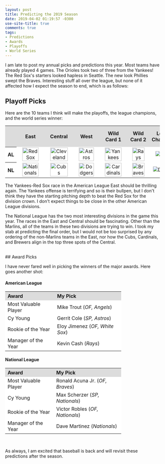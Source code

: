 ```yaml
---
layout: post
title: Predicting the 2019 Season
date: 2019-04-02 01:19:57 -0300
use-site-title: true
comments: true
tags:
- Predictions
- Awards
- Playoffs
- World Series
---
```


I am late to post my annual picks and predictions this year. Most teams have already played 4 games. The Orioles took two of three from the Yankees! The Red Sox's starters looked hapless in Seattle. The new look Phillies swept the Braves. Interesting stuff all over the league, but none of it affected how I expect the season to end, which is as follows:

## Playoff Picks

Here are the 10 teams I think will make the playoffs, the league champions, and the world series winner:

<table style="width:100%" align="center">
	<tr>
		<th style="text-align:center" bgcolor="gainsboro"> </th>
		<th style="text-align:center" bgcolor="gainsboro">East</th>
		<th style="text-align:center" bgcolor="gainsboro">Central</th>
		<th style="text-align:center" bgcolor="gainsboro">West</th>
		<th style="text-align:center" bgcolor="gainsboro">Wild Card 1</th>
		<th style="text-align:center" bgcolor="gainsboro">Wild Card 2</th>
		<th style="text-align:center" bgcolor="gainsboro">League Champions</th>
		<th style="text-align:center" bgcolor="gainsboro">World Series Champion</th>
	</tr>
	<tr>
		<th bgcolor="white">AL</th>
		<td style="text-align:center" bgcolor="white"><img src="{{site.url}}/img/logos/RedSox.png" alt="Red Sox" width="85%"></td>
		<td style="text-align:center" bgcolor="white"><img src="{{site.url}}/img/logos/Indians.png" alt="Cleveland" width="85%"></td>
		<td style="text-align:center" bgcolor="white"><img src="{{site.url}}/img/logos/Astros.png" alt="Astros" width="85%"></td>
		<td style="text-align:center" bgcolor="white"><img src="{{site.url}}/img/logos/Yankees.png" alt="Yankees" width="85%"></td>
		<td style="text-align:center" bgcolor="white"><img src="{{site.url}}/img/logos/Rays.png" alt="Rays" width="85%"></td>
		<td style="text-align:center" bgcolor="white"><img src="{{site.url}}/img/logos/Astros.png" alt="Astros"></td>
		<td style="text-align:center" rowspan="2" bgcolor="white"><img src="{{site.url}}/img/logos/Astros.png" alt="Astros"></td>
	</tr>
	<tr>
		<th bgcolor="white">NL</th>
		<td style="text-align:center" bgcolor="white"><img src="{{site.url}}/img/logos/Nationals.png" alt="Nationals" width="85%"></td>
		<td style="text-align:center" bgcolor="white"><img src="{{site.url}}/img/logos/Cubs.png" alt="Cubs" width="85%"></td>
		<td style="text-align:center" bgcolor="white"><img src="{{site.url}}/img/logos/Dodgers.png" alt="Dodgers" width="85%"></td>
		<td style="text-align:center" bgcolor="white"><img src="{{site.url}}/img/logos/Cardinals.png" alt="Cardinals" width="85%"></td>
		<td style="text-align:center" bgcolor="white"><img src="{{site.url}}/img/logos/Braves.png" alt="Braves" width="85%"></td>
		<td style="text-align:center" bgcolor="white"><img src="{{site.url}}/img/logos/Dodgers.png" alt="Dodgers"></td>
	</tr>
</table>

The Yankees-Red Sox race in the American League East should be thrilling again. The Yankees offense is terrifying and so is their bullpen, but I don't think they have the starting pitching depth to beat the Red Sox for the division crown. I don't expect things to be close in the other American League divisions. 

The National League has the two most interesting divisions in the game this year. The races in the East and Central should be fascinating. Other than the Marlins, all of the teams in these two divisions are trying to win. I took my stab at predicting the final order, but I would not be too surprised by any ordering of the non-Marlins teams in the East, nor how the Cubs, Cardinals, and Brewers align in the top three spots of the Central.

<br>
## Award Picks

I have never fared well in picking the winners of the major awards. Here goes another shot:

#### American League

<table style="width:75%" align="center">
	<tr>
		<th style="text-align:left" bgcolor="gainsboro">Award</th>
		<th style="text-align:left" bgcolor="gainsboro">My Pick</th>
	</tr>
	<tr>
		<td style="text-align:left" bgcolor="white">Most Valuable Player</td>
		<td style="text-align:left" bgcolor="white">Mike Trout (<em>OF, Angels</em>)</td>
	</tr>
	<tr>
		<td style="text-align:left" bgcolor="white">Cy Young</td>
		<td style="text-align:left" bgcolor="white">Gerrit Cole (<em>SP, Astros</em>)</td>
	</tr>
	<tr>
		<td style="text-align:left" bgcolor="white">Rookie of the Year</td>
		<td style="text-align:left" bgcolor="white">Eloy Jimenez (<em>OF, White Sox</em>)</td>
	</tr>
	<tr>
		<td style="text-align:left" bgcolor="white">Manager of the Year</td>
		<td style="text-align:left" bgcolor="white">Kevin Cash (<em>Rays</em>)</td>
	</tr>
</table>

#### National League

<table style="width:75%" align="center">
	<tr>
		<th style="text-align:left" bgcolor="gainsboro">Award</th>
		<th style="text-align:left" bgcolor="gainsboro">My Pick</th>
	</tr>
	<tr>
		<td style="text-align:left" bgcolor="white">Most Valuable Player</td>
		<td style="text-align:left" bgcolor="white">Ronald Acuna Jr. (<em>OF, Braves</em>)</td>
	</tr>
	<tr>
		<td style="text-align:left" bgcolor="white">Cy Young</td>
		<td style="text-align:left" bgcolor="white">Max Scherzer (<em>SP, Nationals</em>)</td>
	</tr>
	<tr>
		<td style="text-align:left" bgcolor="white">Rookie of the Year</td>
		<td style="text-align:left" bgcolor="white">Victor Robles (<em>OF, Nationals</em>)</td>
	</tr>
	<tr>
		<td style="text-align:left" bgcolor="white">Manager of the Year</td>
		<td style="text-align:left" bgcolor="white">Dave Martinez (<em>Nationals</em>)</td>
	</tr>
</table>

<br>

As always, I am excited that baseball is back and will revisit these predictions after the season.